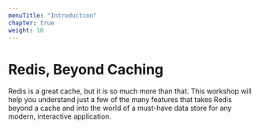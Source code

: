 ```yaml
---
menuTitle: "Introduction"
chapter: true
weight: 10
---
```

# Redis, Beyond Caching
Redis is a great cache, but it is so much more than that. This workshop will help you understand just a few of the many features that takes Redis beyond a cache and into the world of a must-have data store for any modern, interactive application.
